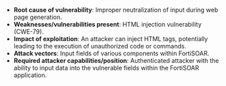 - **Root cause of vulnerability**: Improper neutralization of input during web page generation.
- **Weaknesses/vulnerabilities present**: HTML injection vulnerability (CWE-79).
- **Impact of exploitation**: An attacker can inject HTML tags, potentially leading to the execution of unauthorized code or commands.
- **Attack vectors**: Input fields of various components within FortiSOAR.
- **Required attacker capabilities/position**: Authenticated attacker with the ability to input data into the vulnerable fields within the FortiSOAR application.